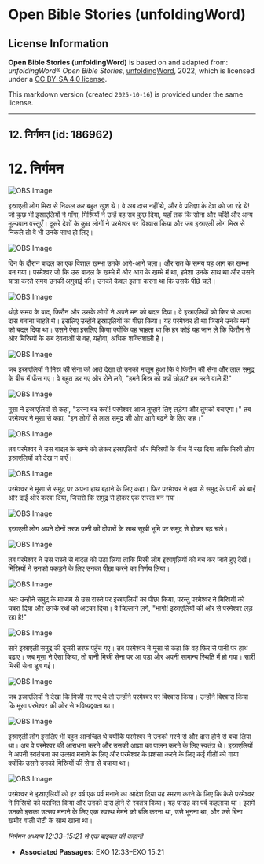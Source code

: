 # Open Bible Stories (unfoldingWord)

## License Information

**Open Bible Stories (unfoldingWord)** is based on and adapted from: _unfoldingWord® Open Bible Stories_, [unfoldingWord](https://unfoldingword.org/utw), 2022, which is licensed under a [CC BY-SA 4.0 license](https://creativecommons.org/licenses/by-sa/4.0/legalcode.en).

This markdown version (created `2025-10-16`) is provided under the same license.



--------------------------------

## 12. निर्गमन (id: 186962)

12\. निर्गमन
============

![OBS Image](https://cdn.aquifer.bible/aquifer-content/resources/UWOBS/jpg/360px/obs-en-12-01.jpg)

इस्राएली लोग मिस्र से निकल कर बहुत खुश थे। वे अब दास नहीं थे, और वे प्रतिज्ञा के देश को जा रहे थे! जो कुछ भी इस्राएलियों ने माँगा, मिस्रियों ने उन्हें वह सब कुछ दिया, यहाँ तक कि सोना और चाँदी और अन्य मूल्यवान वस्तुएँ। दूसरे देशों के कुछ लोगों ने परमेश्वर पर विश्वास किया और जब इस्राएली लोग मिस्र से निकले तो वे भी उनके साथ हो लिए।

![OBS Image](https://cdn.aquifer.bible/aquifer-content/resources/UWOBS/jpg/360px/obs-en-12-02.jpg)

दिन के दौरान बादल का एक विशाल खम्भा उनके आगे\-आगे चला। और रात के समय यह आग का खम्भा बन गया। परमेश्वर जो कि उस बादल के खम्भे में और आग के खम्भे में था, हमेशा उनके साथ था और उसने यात्रा करते समय उनकी अगुवाई की। उनको केवल इतना करना था कि उसके पीछे चलें।

![OBS Image](https://cdn.aquifer.bible/aquifer-content/resources/UWOBS/jpg/360px/obs-en-12-03.jpg)

थोड़े समय के बाद, फिरौन और उसके लोगों ने अपने मन को बदल दिया। वे इस्राएलियों को फिर से अपना दास बनाना चाहते थे। इसलिए उन्होंने इस्राएलियों का पीछा किया। यह परमेश्वर ही था जिसने उनके मनों को बदल दिया था। उसने ऐसा इसलिए किया क्योंकि वह चाहता था कि हर कोई यह जान ले कि फिरौन से और मिस्रियों के सब देवताओं से वह, यहोवा, अधिक शक्तिशाली है।

![OBS Image](https://cdn.aquifer.bible/aquifer-content/resources/UWOBS/jpg/360px/obs-en-12-04.jpg)

जब इस्राएलियों ने मिस्र की सेना को आते देखा तो उनको मालूम हुआ कि वे फिरौन की सेना और लाल समुद्र के बीच में फँस गए। वे बहुत डर गए और रोने लगे, "हमने मिस्र को क्यों छोड़ा? हम मरने वाले हैं!"

![OBS Image](https://cdn.aquifer.bible/aquifer-content/resources/UWOBS/jpg/360px/obs-en-12-05.jpg)

मूसा ने इस्राएलियों से कहा, "डरना बंद करो! परमेश्वर आज तुम्हारे लिए लड़ेगा और तुमको बचाएगा।" तब परमेश्वर ने मूसा से कहा, "इन लोगों से लाल समुद्र की ओर आगे बढ़ने के लिए कह।"

![OBS Image](https://cdn.aquifer.bible/aquifer-content/resources/UWOBS/jpg/360px/obs-en-12-06.jpg)

तब परमेश्वर ने उस बादल के खम्भे को लेकर इस्राएलियों और मिस्रियों के बीच में रख दिया ताकि मिस्री लोग इस्राएलियों को देख न पाएँ।

![OBS Image](https://cdn.aquifer.bible/aquifer-content/resources/UWOBS/jpg/360px/obs-en-12-07.jpg)

परमेश्वर ने मूसा से समुद्र पर अपना हाथ बढ़ाने के लिए कहा। फिर परमेश्वर ने हवा से समुद्र के पानी को बाईं और दाईं ओर करवा दिया, जिससे कि समुद्र से होकर एक रास्ता बन गया।

![OBS Image](https://cdn.aquifer.bible/aquifer-content/resources/UWOBS/jpg/360px/obs-en-12-08.jpg)

इस्राएली लोग अपने दोनों तरफ पानी की दीवारों के साथ सूखी भूमि पर समुद्र से होकर बढ़ चले।

![OBS Image](https://cdn.aquifer.bible/aquifer-content/resources/UWOBS/jpg/360px/obs-en-12-09.jpg)

तब परमेश्वर ने उस रास्ते से बादल को उठा लिया ताकि मिस्री लोग इस्राएलियों को बच कर जाते हुए देखें। मिस्रियों ने उनको पकड़ने के लिए उनका पीछा करने का निर्णय लिया।

![OBS Image](https://cdn.aquifer.bible/aquifer-content/resources/UWOBS/jpg/360px/obs-en-12-10.jpg)

अतः उन्होंने समुद्र के माध्यम से उस रास्ते पर इस्राएलियों का पीछा किया, परन्तु परमेश्वर ने मिस्रियों को घबरा दिया और उनके रथों को अटका दिया। वे चिल्लाने लगे, "भागो! इस्राएलियों की ओर से परमेश्वर लड़ रहा है!"

![OBS Image](https://cdn.aquifer.bible/aquifer-content/resources/UWOBS/jpg/360px/obs-en-12-11.jpg)

सारे इस्राएली समुद्र की दूसरी तरफ पहुँच गए। तब परमेश्वर ने मूसा से कहा कि वह फिर से पानी पर हाथ बढ़ाए। जब मूसा ने ऐसा किया, तो पानी मिस्री सेना पर आ पड़ा और अपनी सामान्य स्थिति में हो गया। सारी मिस्री सेना डूब गई।

![OBS Image](https://cdn.aquifer.bible/aquifer-content/resources/UWOBS/jpg/360px/obs-en-12-12.jpg)

जब इस्राएलियों ने देखा कि मिस्री मर गए थे तो उन्होंने परमेश्वर पर विश्वास किया। उन्होंने विश्वास किया कि मूसा परमेश्वर की ओर से भविष्यद्वक्ता था।

![OBS Image](https://cdn.aquifer.bible/aquifer-content/resources/UWOBS/jpg/360px/obs-en-12-13.jpg)

इस्राएली लोग इसलिए भी बहुत आनन्दित थे क्योंकि परमेश्वर ने उनको मरने से और दास होने से बचा लिया था। अब वे परमेश्वर की आराधना करने और उसकी आज्ञा का पालन करने के लिए स्वतंत्र थे। इस्राएलियों ने अपनी स्वतंत्रता का उत्सव मनाने के लिए और परमेश्वर के प्रशंसा करने के लिए कई गीतों को गाया क्योंकि उसने उनको मिस्रियों की सेना से बचाया था।

![OBS Image](https://cdn.aquifer.bible/aquifer-content/resources/UWOBS/jpg/360px/obs-en-12-14.jpg)

परमेश्वर ने इस्राएलियों को हर वर्ष एक पर्व मनाने का आदेश दिया यह स्मरण करने के लिए कि कैसे परमेश्वर ने मिस्रियों को पराजित किया और उनको दास होने से स्वतंत्र किया। यह फसह का पर्व कहलाया था। इसमें उनको इसका उत्सव मनाने के लिए एक स्वस्थ मेमने को बलि करना था, उसे भूनना था, और उसे बिना खमीर वाली रोटी के साथ खाना था।

*निर्गमन अध्याय 12:33–15:21 से एक बाइबल की कहानी*

* **Associated Passages:** EXO 12:33–EXO 15:21

